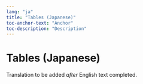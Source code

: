 ```yaml
---
lang: "ja"
title: "Tables (Japanese)"
toc-anchor-text: "Anchor"
toc-description: "Description"
---
```


# Tables (Japanese)

Translation to be added _after_ English text completed.
